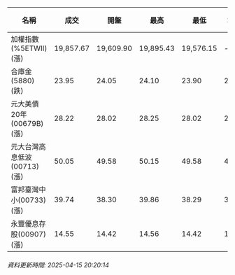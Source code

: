 | 名稱 | 成交 | 開盤 | 最高 | 最低 | 均價 | 成交金額(億) | 昨收 | 漲跌幅 | 漲跌 | 總量 | 昨量 | 振幅 |
| -------- | -------- | -------- | -------- |-------- | -------- | -------- |-------- |-------- |-------- | -------- | -------- |-------- |
|加權指數(%5ETWII) (漲)|19,857.67|19,609.90|19,895.43|19,576.15|-|2,965.22|19,513.09|1.77%|344.58|5,199,230|0|1.64%|
|合庫金(5880) (跌)|23.95|24.05|24.10|23.90|23.96|2.09|24.00|0.21%|0.05|8,705|13,914|0.83%|
|元大美債20年(00679B) (漲)|28.22|28.02|28.25|28.02|28.18|28.30|27.85|1.33%|0.37|100,420|122,188|0.83%|
|元大台灣高息低波(00713) (漲)|50.05|49.58|50.15|49.58|49.91|6.37|49.49|1.13%|0.56|12,766|26,178|1.15%|
|富邦臺灣中小(00733) (漲)|39.74|38.30|39.86|38.29|39.30|0.955|37.82|5.08%|1.92|2,429|2,685|4.15%|
|永豐優息存股(00907) (漲)|14.55|14.42|14.56|14.42|14.51|0.122|14.35|1.39%|0.20|840|2,937|0.98%|
###### 資料更新時間: 2025-04-15 20:20:14